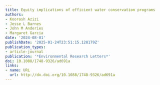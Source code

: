 ```yaml
---
title: Equity implications of efficient water conservation programs
authors:
- Koorosh Azizi
- Jesse L Barnes
- John M Anderies
- Margaret Garcia
date: '2024-08-01'
publishDate: '2025-01-24T23:51:15.128179Z'
publication_types:
- article-journal
publication: '*Environmental Research Letters*'
doi: 10.1088/1748-9326/ad691a
links:
- name: URL
  url: http://dx.doi.org/10.1088/1748-9326/ad691a
---
```

